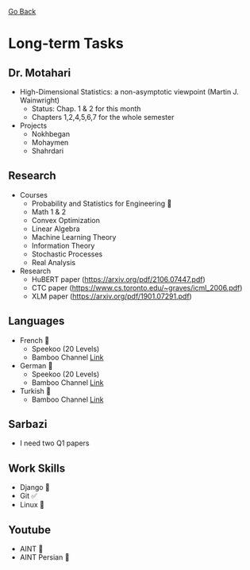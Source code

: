 [Go Back](https://github.com/arm-on/plan/blob/main/README.md)
# Long-term Tasks
## Dr. Motahari
- High-Dimensional Statistics: a non-asymptotic viewpoint (Martin J. Wainwright)
    - Status: Chap. 1 & 2 for this month
    - Chapters 1,2,4,5,6,7 for the whole semester
- Projects
    - Nokhbegan
    - Mohaymen
    - Shahrdari

## Research
- Courses
    - Probability and Statistics for Engineering :hammer:
    - Math 1 & 2
    - Convex Optimization
    - Linear Algebra
    - Machine Learning Theory
    - Information Theory
    - Stochastic Processes
    - Real Analysis 
- Research
    - HuBERT paper (https://arxiv.org/pdf/2106.07447.pdf)
    - CTC paper (https://www.cs.toronto.edu/~graves/icml_2006.pdf)
    - XLM paper (https://arxiv.org/pdf/1901.07291.pdf)


## Languages
- French :hammer:
    - Speekoo (20 Levels)
    - Bamboo Channel [Link](https://www.youtube.com/watch?v=0s-mh_rLe1I&list=PLfvO0lX1t_Wylq1vrKpHdMXVhRtFkv54G) 
- German :hammer:
    - Speekoo (20 Levels)
    - Bamboo Channel [Link](https://www.youtube.com/watch?v=2w7JiKuNrQM&list=PLfvO0lX1t_WxJNjeKU1pj-dW4TDEZd_Lg)
- Turkish :hammer:
    - Bamboo Channel [Link](https://www.youtube.com/watch?v=EYpkg57QD6M&list=PLfvO0lX1t_WxEgPhAi7pUHvvXC_QHKLu3)

## Sarbazi
- I need two Q1 papers

## Work Skills
- Django :hammer:
- Git :white_check_mark:
- Linux :hammer:

## Youtube
- AINT :hammer:
- AINT Persian :hammer: